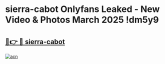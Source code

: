 # sierra-cabot Onlyfans Leaked - New Video & Photos March 2025 !dm5y9

# <h2><a href="https://gzosja.iuczelnia.edu.pl?title=sierra-cabot&ref=dm5y9">🔗👉 🔴 sierra-cabot</a></h2>

[![acn](https://github.com/user-attachments/assets/0f9c940e-d8b0-45ae-aac7-cd30a18b3e1c)](https://gzosja.iuczelnia.edu.pl?title=sierra-cabot&ref=dm5y9)

